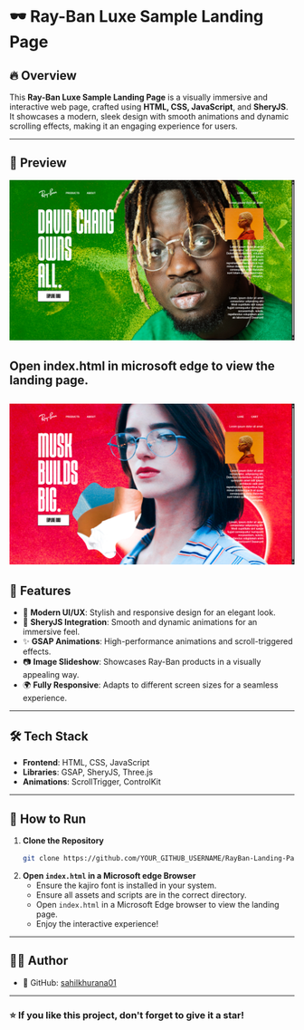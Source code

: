 # 🕶️ Ray-Ban Luxe Sample Landing Page

## 🔥 Overview
This **Ray-Ban Luxe Sample Landing Page** is a visually immersive and interactive web page, crafted using **HTML, CSS, JavaScript**, and **SheryJS**. It showcases a modern, sleek design with smooth animations and dynamic scrolling effects, making it an engaging experience for users.

---

## 📸 Preview  
![Landing-page-rayban Screenshot](assets/page%20sc%201.png) 

## Open index.html in microsoft edge to view the landing page.

![Landing-page-rayban Screenshot](assets/page%20sc%202.png) 
---

## 🚀 Features
- 🎨 **Modern UI/UX**: Stylish and responsive design for an elegant look.
- 🔄 **SheryJS Integration**: Smooth and dynamic animations for an immersive feel.
- ✨ **GSAP Animations**: High-performance animations and scroll-triggered effects.
- 📷 **Image Slideshow**: Showcases Ray-Ban products in a visually appealing way.
- 🌍 **Fully Responsive**: Adapts to different screen sizes for a seamless experience.

---

## 🛠️ Tech Stack
- **Frontend**: HTML, CSS, JavaScript
- **Libraries**: GSAP, SheryJS, Three.js
- **Animations**: ScrollTrigger, ControlKit

---

## 📌 How to Run
1. **Clone the Repository**  
   ```sh
   git clone https://github.com/YOUR_GITHUB_USERNAME/RayBan-Landing-Page.git
   ```
2. **Open `index.html` in a Microsoft edge Browser** 
   - Ensure the kajiro font is installed in your system.
   - Ensure all assets and scripts are in the correct directory.
   - Open `index.html` in a Microsoft Edge browser to view the landing page.
   - Enjoy the interactive experience!

---

## 👨‍💻 Author
- 💎 GitHub: [sahilkhurana01](https://github.com/sahilkhurana01)

---

### ⭐ If you like this project, don't forget to give it a star!

